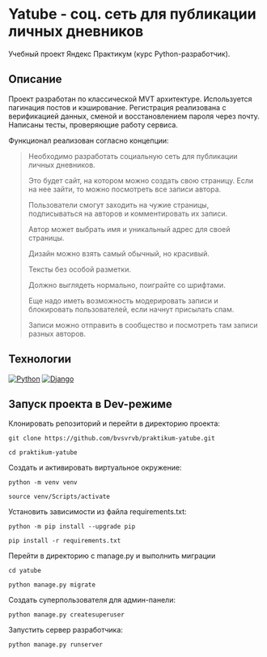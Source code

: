 # Yatube - соц. сеть для публикации личных дневников
Учебный проект Яндекс Практикум (курс Python-разработчик).

## Описание
Проект разработан по классической MVT архитектуре. Используется пагинация постов и
кэширование. Регистрация реализована с верификацией данных, сменой и восстановлением
пароля через почту. Написаны тесты, проверяющие работу сервиса.

Функционал реализован согласно концепции:
> Необходимо разработать социальную сеть для публикации личных дневников.
> 
> Это будет сайт, на котором можно создать свою страницу. Если на нее зайти, то можно посмотреть все записи автора.
> 
> Пользователи смогут заходить на чужие страницы, подписываться на авторов и комментировать их записи. 
> 
> Автор может выбрать имя и уникальный адрес для своей страницы. 
> 
> Дизайн можно взять самый обычный, но красивый.
> 
> Тексты без особой разметки. 
> 
> Должно выглядеть нормально, поиграйте со шрифтами.
> 
> Еще надо иметь возможность модерировать записи и блокировать пользователей, если начнут присылать спам.
> 
> Записи можно отправить в сообщество и посмотреть там записи разных авторов.

## Технологии
[![Python](https://img.shields.io/badge/-Python-464646?style=flat-square&logo=Python)](https://www.python.org/)
[![Django](https://img.shields.io/badge/-Django-464646?style=flat-square&logo=Django)](https://www.djangoproject.com/)

## Запуск проекта в Dev-режиме
Клонировать репозиторий и перейти в директорию проекта:
```
git clone https://github.com/bvsvrvb/praktikum-yatube.git
```
```
cd praktikum-yatube
```
Cоздать и активировать виртуальное окружение:
```
python -m venv venv
```
```
source venv/Scripts/activate
```
Установить зависимости из файла requirements.txt:
```
python -m pip install --upgrade pip
```
```
pip install -r requirements.txt
```
Перейти в директорию с manage.py и выполнить миграции
```
cd yatube
```
```
python manage.py migrate
```
Создать суперпользователя для админ-панели:
```
python manage.py createsuperuser
```
Запустить сервер разработчика:
```
python manage.py runserver
```
